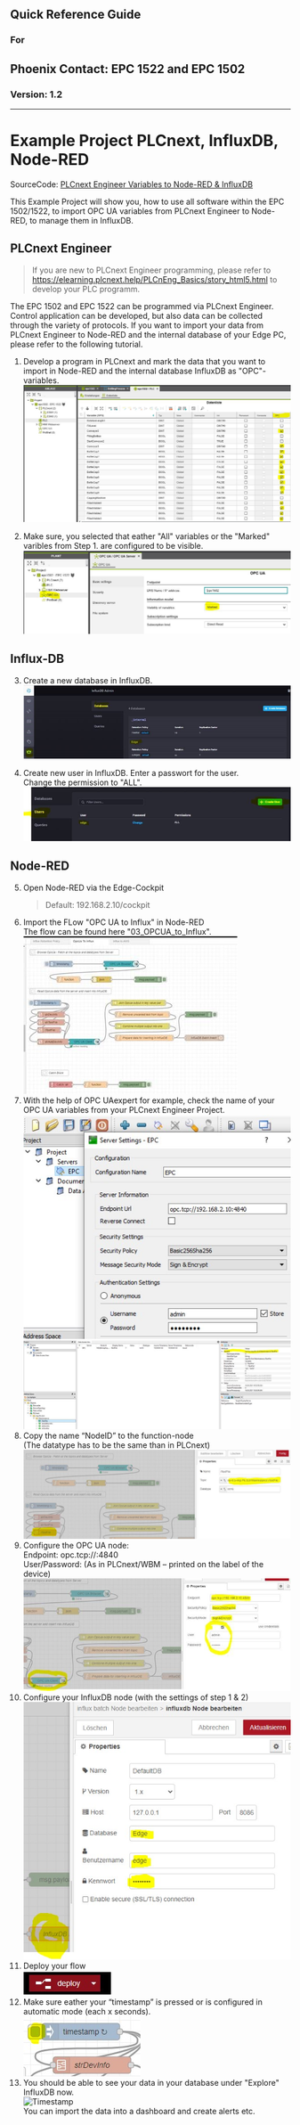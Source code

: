 ## Quick Reference Guide<br>
### For
## Phoenix Contact: EPC 1522 and EPC 1502
 
### Version: 1.2
---
# Example Project PLCnext, InfluxDB, Node-RED

SourceCode: [PLCnext Engineer Variables to Node-RED & InfluxDB](SourceCode/Quickstart_Flows/OPCUA/OpcUaToInflux.json) 

This Example Project will show you, how to use all software within the EPC 1502/1522, to import OPC UA variables from PLCnext Engineer to Node-RED, to manage them in InfluxDB.

## PLCnext Engineer

> If you are new to PLCnext Engineer programming, please refer to https://elearning.plcnext.help/PLCnEng_Basics/story_html5.html to develop your PLC programm.

The EPC 1502 and EPC 1522 can be programmed via PLCnext Engineer. Control application can be developed, but also data can be collected through the variety of protocols.
If you want to import your data from PLCnext Engineer to Node-RED and the internal database of your Edge PC, please refer to the following tutorial.

1. Develop a program in PLCnext and mark the data that you want to import in Node-RED and the internal database InfluxDB as "OPC"-variables.
![OPCvar](images/00_PLCnextOPCVar.JPG)

2. Make sure, you selected that eather "All" variables or the "Marked" varibles from Step 1. are configured to be visible. <br>
![OPCVisible](images/00_VarVisible.JPG) <br>

## Influx-DB

3. Create a new database in InfluxDB.
![InfluxDatabase](images/00_InfluxDBNew.jpg) <BR>

4. Create new user in InfluxDB. Enter a passwort for the user. <br>
Change the permission to "ALL".
![InfluxDatabaseUser](images/00_InfluxDBUser.jpg) <br>

## Node-RED

5. Open Node-RED via the Edge-Cockpit
    > Default: 192.168.2.10/cockpit
6.  Import the FLow "OPC UA to Influx" in Node-RED <BR>
The flow can be found here "03_OPCUA_to_Influx". <br>
![InfluxDatabaseFlow](images/00_NodeToInflux.jpg) <br>
7. With the help of OPC UAexpert for example, check the name of your OPC UA variables from your PLCnext Engineer Project. <br>
![UAexpertEndpoint](images/00_UAexpertEP.jpg) <br>
![UAexpertName](images/00_UAexpertName.jpg) <br>
8. Copy the name “NodeID” to the function-node <br>
(The datatype has to be the same than in PLCnext) <br>
![UANameInNode](images/00_UAexpertNameinNode.jpg) <br>
9. Configure the OPC UA node: <br>
Endpoint: opc.tcp://<ip>:4840 <br>
User/Password: (As in PLCnext/WBM – printed on the label of the device) <br>
![UAOPCEndpoint](images/00_NodeOPCEndpoint.jpg) <br>
10. Configure your InfluxDB node (with the settings of step 1 & 2) <br>
![InfluxNode](images/00_InfluxNodePW.jpg) <br>
11. Deploy your flow <br>
![Deploy](images/00_Deploy.jpg) <BR>
12. Make sure eather your “timestamp” is pressed or is configured in automatic mode (each x seconds). <br>
![Timestamp](images/00_Timestamp.jpg) <br>
13.	You should be able to see your data in your database under "Explore" InfluxDB now. <br>
![Timestamp](images00_DatabaseExplore.jpg) <br>
You can import the data into a dashboard and create alerts etc. <br>
